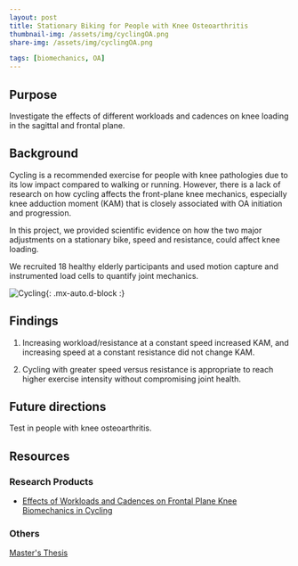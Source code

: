 ```yaml
---
layout: post
title: Stationary Biking for People with Knee Osteoarthritis
thumbnail-img: /assets/img/cyclingOA.png
share-img: /assets/img/cyclingOA.png

tags: [biomechanics, OA]
---
```



## Purpose

Investigate the effects of different workloads and cadences on knee loading in the sagittal and frontal plane.

## Background

Cycling is a recommended exercise for people with knee pathologies due to its low impact compared to walking or running. However, there is a lack of research on how cycling affects the front-plane knee mechanics, especially knee adduction moment (KAM) that is closely associated with OA initiation and progression.

In this project, we provided scientific evidence on how the two major adjustments on a stationary bike, speed and resistance, could affect knee loading.

We recruited 18 healthy elderly participants and used motion capture and instrumented load cells to quantify joint mechanics.

![Cycling](/assets/img/cycling.png){: .mx-auto.d-block :}


## Findings

1. Increasing workload/resistance at a constant speed increased KAM, and increasing speed at a constant resistance did not change KAM.

2. Cycling with greater speed versus resistance is appropriate to reach higher exercise intensity without compromising joint health.

## Future directions

Test in people with knee osteoarthritis.


## Resources

### Research Products
- [Effects of Workloads and Cadences on Frontal Plane Knee Biomechanics in Cycling](https://drive.google.com/file/d/1H18CByCVhN6TMXzxOHonDgnYqf3Pe0lU/view?usp=sharing) 

### Others
[Master's Thesis](https://drive.google.com/file/d/1XZKdKJP0T3mewQtMvcYg5qHiMEJdltjy/view?usp=sharing)  

